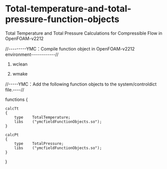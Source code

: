 # Total-temperature-and-total-pressure-function-objects
Total Temperature and Total Pressure Calculations for Compressible Flow in OpenFOAM-v2212


//---------YMC：Compile function object in OpenFOAM-v2212 environment------------//

1. wclean

2. wmake


//-----YMC：Add the following function objects to the system/controldict file.----//

functions
{
 
    calcTt 
    {
        type    TotalTemperature;
        libs    ("ymcfieldFunctionObjects.so");
    }

    calcPt
    {
        type    TotalPressure;
        libs    ("ymcfieldFunctionObjects.so");
    }


}
